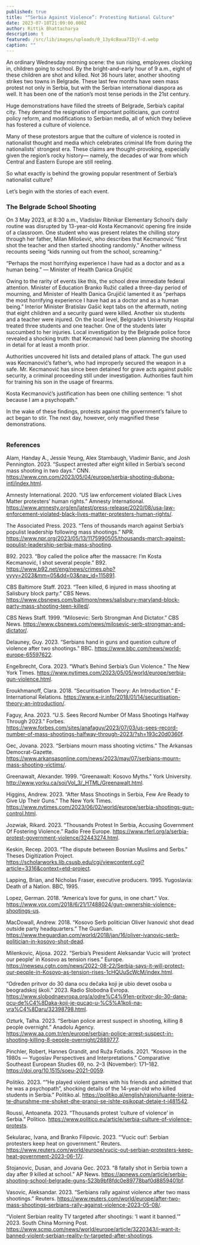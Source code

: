 ```yaml
---
published: true
title: "“Serbia Against Violence”: Protesting National Culture"
date: 2023-07-18T21:09:00.000Z
author: Rittik Bhattacharya
description: t
featured: /src/lib/images/uploads/0_13y4cBaua7IDjY-d.webp
caption: ""
---
```

<script>
import Image from '$lib/components/Image.svelte'
</script>

An ordinary Wednesday morning scene: the sun rising, employees clocking in, children going to school. By the bright-and-early hour of 9 a.m., eight of these children are shot and killed. Not 36 hours later, another shooting strikes two towns in Belgrade. These last few months have seen mass protest not only in Serbia, but with the Serbian international diaspora as well. It has been one of the nation’s most tense periods in the 21st century.

Huge demonstrations have filled the streets of Belgrade, Serbia’s capital city. They demand the resignation of important politicians, gun control policy reform, and modifications to Serbian media, all of which they believe has fostered a culture of violence.

Many of these protestors argue that the culture of violence is rooted in nationalist thought and media which celebrates criminal life from during the nationalists’ strongest era. These claims are thought-provoking, especially given the region’s rocky history— namely, the decades of war from which Central and Eastern Europe are still reeling.

So what exactly is behind the growing popular resentment of Serbia’s nationalist culture?

Let’s begin with the stories of each event.

### The Belgrade School Shooting
On 3 May 2023, at 8:30 a.m., Vladislav Ribnikar Elementary School’s daily routine was disrupted by 13-year-old Kosta Kecmanović opening fire inside of a classroom. One student who was present relates the chilling story through her father, Milan Milošević, who describes that Kecmanović “first shot the teacher and then started shooting randomly.” Another witness recounts seeing “kids running out from the school, screaming.”

“Perhaps the most horrifying experience I have had as a doctor and as a human being.” — Minister of Health Danica Grujičić

Owing to the rarity of events like this, the school drew immediate federal attention. Minister of Education Branko Ružić called a three-day period of mourning, and Minister of Health Danica Grujičić lamented it as “perhaps the most horrifying experience I have had as a doctor and as a human being.” Interior Minister Bratislav Gašić kept tabs on the aftermath, noting that eight children and a security guard were killed. Another six students and a teacher were injured. On the local level, Belgrade’s University Hospital treated three students and one teacher. One of the students later succumbed to her injuries. Local investigation by the Belgrade police force revealed a shocking truth: that Kecmanović had been planning the shooting in detail for at least a month prior.

Authorities uncovered hit lists and detailed plans of attack. The gun used was Kecmanović’s father’s, who had improperly secured the weapon in a safe. Mr. Kecmanović has since been detained for grave acts against public security, a criminal proceeding still under investigation. Authorities fault him for training his son in the usage of firearms.

Kosta Kecmanović’s justification has been one chilling sentence: “I shot because I am a psychopath.”

In the wake of these findings, protests against the government’s failure to act began to stir. The next day, however, only magnified these demonstrations.

<Image path="src/lib/images/uploads/0_i4Hlzy5T_CzfL6br.webp" caption="https://forgotteneurope.org/about
"/>
### References
Alam, Handay A., Jessie Yeung, Alex Stambaugh, Vladimir Banic, and Josh Pennington. 2023. “Suspect arrested after eight killed in Serbia’s second mass shooting in two days.” CNN. https://www.cnn.com/2023/05/04/europe/serbia-shooting-dubona-intl/index.html.

Amnesty International. 2020. “US law enforcement violated Black Lives Matter protesters’ human rights.” Amnesty International. https://www.amnesty.org/en/latest/press-release/2020/08/usa-law-enforcement-violated-black-lives-matter-protesters-human-rights/.

The Associated Press. 2023. “Tens of thousands march against Serbia’s populist leadership following mass shootings.” NPR. https://www.npr.org/2023/05/13/1175990505/thousands-march-against-populist-leadership-serbia-mass-shooting.

B92. 2023. “Boy called the police after the massacre: I’m Kosta Kecmanović, I shot several people.” B92. https://www.b92.net/eng/news/crimes.php?yyyy=2023&mm=05&dd=03&nav_id=115891.

CBS Baltimore Staff. 2023. “Teen killed, 6 injured in mass shooting at Salisbury block party.” CBS News. https://www.cbsnews.com/baltimore/news/salisbury-maryland-block-party-mass-shooting-teen-killed/.

CBS News Staff. 1999. “Milosevic: Serb Strongman And Dictator.” CBS News. https://www.cbsnews.com/news/milosevic-serb-strongman-and-dictator/.

Delauney, Guy. 2023. “Serbians hand in guns and question culture of violence after two shootings.” BBC. https://www.bbc.com/news/world-europe-65597622.

Engelbrecht, Cora. 2023. “What’s Behind Serbia’s Gun Violence.” The New York Times. https://www.nytimes.com/2023/05/05/world/europe/serbia-gun-violence.html.

Eroukhmanoff, Clara. 2018. “Securitisation Theory: An Introduction.” E-International Relations. https://www.e-ir.info/2018/01/14/securitisation-theory-an-introduction/.

Faguy, Ana. 2023. “U.S. Sees Record Number Of Mass Shootings Halfway Through 2023.” Forbes. https://www.forbes.com/sites/anafaguy/2023/07/03/us-sees-record-number-of-mass-shootings-halfway-through-2023/?sh=193c20d0360f.

Gec, Jovana. 2023. “Serbians mourn mass shooting victims.” The Arkansas Democrat-Gazette. https://www.arkansasonline.com/news/2023/may/07/serbians-mourn-mass-shooting-victims/.

Greenawalt, Alexander. 1999. “Greenawalt: Kosovo Myths.” York University. http://www.yorku.ca/soi/Vol_3/_HTML/Greenawalt.html.

Higgins, Andrew. 2023. “After Mass Shootings in Serbia, Few Are Ready to Give Up Their Guns.” The New York Times. https://www.nytimes.com/2023/06/02/world/europe/serbia-shootings-gun-control.html.

Jozwiak, Rikard. 2023. “Thousands Protest In Serbia, Accusing Government Of Fostering Violence.” Radio Free Europe. https://www.rferl.org/a/serbia-protest-government-violence/32443274.html.

Keskin, Recep. 2003. “The dispute between Bosnian Muslims and Serbs.” Theses Digitization Project. https://scholarworks.lib.csusb.edu/cgi/viewcontent.cgi?article=3316&context=etd-project.

Lapping, Brian, and Nicholas Fraser, executive producers. 1995. Yugoslavia: Death of a Nation. BBC, 1995.

Lopez, German. 2018. “America’s love for guns, in one chart.” Vox. https://www.vox.com/2018/6/21/17488024/gun-ownership-violence-shootings-us.

MacDowall, Andrew. 2018. “Kosovo Serb politician Oliver Ivanović shot dead outside party headquarters.” The Guardian. https://www.theguardian.com/world/2018/jan/16/oliver-ivanovic-serb-politician-in-kosovo-shot-dead.

Milenkovic, Aljosa. 2022. “Serbia’s President Aleksandar Vucic will ‘protect our people’ in Kosovo as tension rises.” Europe. https://newseu.cgtn.com/news/2022-08-22/Serbia-says-it-will-protect-our-people-in-Kosovo-as-tension-rises-1cHQUuScWcM/index.html.

“Određen pritvor do 30 dana ocu dečaka koji je ubio devet osoba u beogradskoj školi.” 2023. Radio Slobodna Evropa. https://www.slobodnaevropa.org/a/odre%C4%91en-pritvor-do-30-dana-ocu-de%C4%8Daka-koji-je-pucao-u-%C5%A1koli-na-vra%C4%8Daru/32398798.html.

Ozturk, Talha. 2023. “Serbian police arrest suspect in shooting, killing 8 people overnight.” Anadolu Agency. https://www.aa.com.tr/en/europe/serbian-police-arrest-suspect-in-shooting-killing-8-people-overnight/2889777.

Pinchler, Robert, Hannes Grandit, and Ruža Fotiadis. 2021. “Kosovo in the 1980s — Yugoslav Perspectives and Interpretations.” Comparative Southeast European Studies 69, no. 2–3 (November): 171–182. https://doi.org/10.1515/soeu-2021-0059.

Politiko. 2023. “”He played violent games with his friends and admitted that he was a psychopath”, shocking details of the 14-year-old who killed students in Serbia.” Politiko.al. https://politiko.al/english/rajoni/luante-lojera-te-dhunshme-me-shoket-dhe-pranoi-se-ishte-psikopat-detaje-t-i481542.

Roussi, Antoaneta. 2023. “Thousands protest ‘culture of violence’ in Serbia.” Politico. https://www.politico.eu/article/serbia-culture-of-violence-protests.

Sekularac, Ivana, and Branko Filipovic. 2023. “‘Vucic out’: Serbian protesters keep heat on government.” Reuters. https://www.reuters.com/world/europe/vucic-out-serbian-protesters-keep-heat-government-2023-06-17/.

Stojanovic, Dusan, and Jovana Gec. 2023. “8 fatally shot in Serbia town a day after 9 killed at school.” AP News. https://apnews.com/article/serbia-shooting-school-belgrade-guns-523b9bf8fdc0e89778baf0d8859401bf.

Vasovic, Aleksandar. 2023. “Serbians rally against violence after two mass shootings.” Reuters. https://www.reuters.com/world/europe/after-two-mass-shootings-serbians-rally-against-violence-2023-05-08/.

“Violent Serbian reality TV targeted after shootings: ‘I want it banned.’” 2023. South China Morning Post. https://www.scmp.com/news/world/europe/article/3220343/i-want-it-banned-violent-serbian-reality-tv-targeted-after-shootings.
